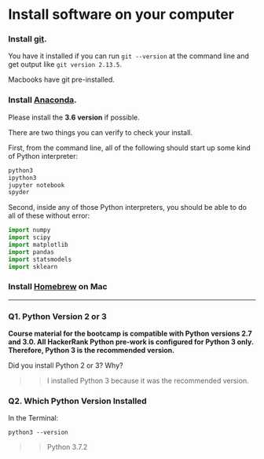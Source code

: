 # Install software on your computer


### Install [git](http://git-scm.com/).

You have it installed if you can run `git --version` at the command
line and get output like `git version 2.13.5`.

Macbooks have git pre-installed.


### Install [Anaconda](http://continuum.io/downloads).

Please install the **3.6 version** if possible.

There are two things you can verify to check your install.

First, from the command line, all of the following should start up
some kind of Python interpreter:

```bash
python3
ipython3
jupyter notebook
spyder
```

Second, inside any of those Python interpreters, you should be able to
do all of these without error:

```python
import numpy
import scipy
import matplotlib
import pandas
import statsmodels
import sklearn
```

### Install [Homebrew](http://brew.sh/) on Mac 

---

### Q1. Python Version 2 or 3

**Course material for the bootcamp is compatible with Python versions 2.7 and 3.0. All HackerRank Python pre-work is configured for Python 3 only.  Therefore, Python 3 is the recommended version.**  

Did you install Python 2 or 3? Why?  

>> I installed Python 3 because it was the recommended version.

### Q2. Which Python Version Installed   

In the Terminal:

`python3 --version`

>> Python 3.7.2

 



